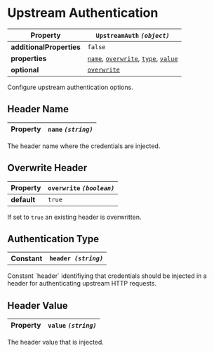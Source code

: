 
# Upstream Authentication

| Property | `UpstreamAuth` *`(object)`* |
 | --- | --- |
| **additionalProperties** | `false` |
| **properties** | [`name`](#header-name), [`overwrite`](#overwrite-header), [`type`](#authentication-type), [`value`](#header-value) |
| **optional** | [`overwrite`](#overwrite-header) |

Configure upstream authentication options.


## Header Name

| Property | `name` *`(string)`* |
 | --- | --- |

The header name where the credentials are injected.


## Overwrite Header

| Property | `overwrite` *`(boolean)`* |
 | --- | --- |
| **default** | `true` |

If set to `true` an existing header is overwritten.


## Authentication Type

<table><tr><th>Constant</th><th><code>header <i>(string)</i></code></th></tr></table>
Constant `header` identifiying that credentials should be injected in a header for authenticating upstream HTTP requests.


## Header Value

| Property | `value` *`(string)`* |
 | --- | --- |

The header value that is injected.
